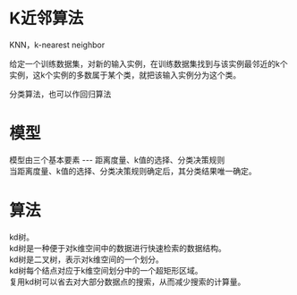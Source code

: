 # K近邻算法

KNN，k-nearest neighbor

给定一个训练数据集，对新的输入实例，在训练数据集找到与该实例最邻近的k个实例，这k个实例的多数属于某个类，就把该输入实例分为这个类。  

分类算法，也可以作回归算法

# 模型

模型由三个基本要素 --- 距离度量、k值的选择、分类决策规则  
当距离度量、k值的选择、分类决策规则确定后，其分类结果唯一确定。  

# 算法

kd树。  
kd树是一种便于对k维空间中的数据进行快速检索的数据结构。  
kd树是二叉树，表示对k维空间的一个划分。  
kd树每个结点对应于k维空间划分中的一个超矩形区域。  
复用kd树可以省去对大部分数据点的搜索，从而减少搜索的计算量。  